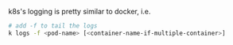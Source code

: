 k8s's logging is pretty similar to docker, i.e.
```bash
# add -f to tail the logs
k logs -f <pod-name> [<container-name-if-multiple-container>]
```
